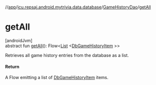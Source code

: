 //[app](../../../index.md)/[icu.repsaj.android.mytrivia.data.database](../index.md)/[GameHistoryDao](index.md)/[getAll](get-all.md)

# getAll

[androidJvm]\
abstract fun [getAll](get-all.md)():
Flow&lt;[List](https://kotlinlang.org/api/latest/jvm/stdlib/kotlin.collections/-list/index.html)
&lt;[DbGameHistoryItem](../../icu.repsaj.android.mytrivia.data.database.entities/-db-game-history-item/index.md)
&gt;&gt;

Retrieves all game history entries from the database as a list.

#### Return

A Flow emitting a list
of [DbGameHistoryItem](../../icu.repsaj.android.mytrivia.data.database.entities/-db-game-history-item/index.md)
items.
